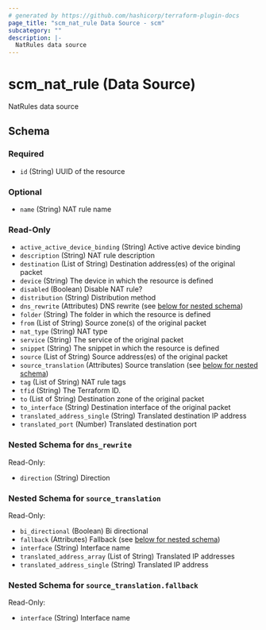```yaml
---
# generated by https://github.com/hashicorp/terraform-plugin-docs
page_title: "scm_nat_rule Data Source - scm"
subcategory: ""
description: |-
  NatRules data source
---
```


# scm_nat_rule (Data Source)

NatRules data source



<!-- schema generated by tfplugindocs -->
## Schema

### Required

- `id` (String) UUID of the resource

### Optional

- `name` (String) NAT rule name

### Read-Only

- `active_active_device_binding` (String) Active active device binding
- `description` (String) NAT rule description
- `destination` (List of String) Destination address(es) of the original packet
- `device` (String) The device in which the resource is defined
- `disabled` (Boolean) Disable NAT rule?
- `distribution` (String) Distribution method
- `dns_rewrite` (Attributes) DNS rewrite (see [below for nested schema](#nestedatt--dns_rewrite))
- `folder` (String) The folder in which the resource is defined
- `from` (List of String) Source zone(s) of the original packet
- `nat_type` (String) NAT type
- `service` (String) The service of the original packet
- `snippet` (String) The snippet in which the resource is defined
- `source` (List of String) Source address(es) of the original packet
- `source_translation` (Attributes) Source translation (see [below for nested schema](#nestedatt--source_translation))
- `tag` (List of String) NAT rule tags
- `tfid` (String) The Terraform ID.
- `to` (List of String) Destination zone of the original packet
- `to_interface` (String) Destination interface of the original packet
- `translated_address_single` (String) Translated destination IP address
- `translated_port` (Number) Translated destination port

<a id="nestedatt--dns_rewrite"></a>
### Nested Schema for `dns_rewrite`

Read-Only:

- `direction` (String) Direction


<a id="nestedatt--source_translation"></a>
### Nested Schema for `source_translation`

Read-Only:

- `bi_directional` (Boolean) Bi directional
- `fallback` (Attributes) Fallback (see [below for nested schema](#nestedatt--source_translation--fallback))
- `interface` (String) Interface name
- `translated_address_array` (List of String) Translated IP addresses
- `translated_address_single` (String) Translated IP address

<a id="nestedatt--source_translation--fallback"></a>
### Nested Schema for `source_translation.fallback`

Read-Only:

- `interface` (String) Interface name
